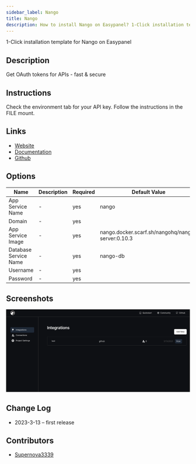 ```yaml
---
sidebar_label: Nango
title: Nango
description: How to install Nango on Easypanel? 1-Click installation template for Nango on Easypanel
---
```


<!-- generated -->

1-Click installation template for Nango on Easypanel

## Description

Get OAuth tokens for APIs - fast &amp; secure

## Instructions

Check the environment tab for your API key. Follow the instructions in the FILE mount.

## Links

- [Website](https://nango.dev)
- [Documentation](https://docs.nango.dev)
- [Github](https://github.com/NangoHQ/nango)

## Options

Name | Description | Required | Default Value
-|-|-|-
App Service Name | - | yes | nango
Domain | - | yes | 
App Service Image | - | yes | nango.docker.scarf.sh/nangohq/nango-server:0.10.3
Database Service Name | - | yes | nango-db
Username | - | yes | 
Password | - | yes | 

## Screenshots

![Nango Screenshot](./assets/screenshot.png)

## Change Log

- 2023-3-13 – first release

## Contributors

- [Supernova3339](https://github.com/Supernova3339)
